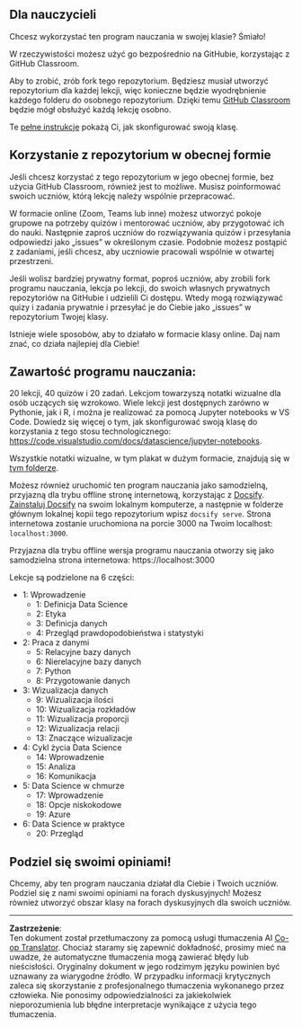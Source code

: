 <!--
CO_OP_TRANSLATOR_METADATA:
{
  "original_hash": "f7440be10c17a8a9262713af3d2818a9",
  "translation_date": "2025-09-06T19:56:32+00:00",
  "source_file": "for-teachers.md",
  "language_code": "pl"
}
-->
## Dla nauczycieli

Chcesz wykorzystać ten program nauczania w swojej klasie? Śmiało!

W rzeczywistości możesz użyć go bezpośrednio na GitHubie, korzystając z GitHub Classroom.

Aby to zrobić, zrób fork tego repozytorium. Będziesz musiał utworzyć repozytorium dla każdej lekcji, więc konieczne będzie wyodrębnienie każdego folderu do osobnego repozytorium. Dzięki temu [GitHub Classroom](https://classroom.github.com/classrooms) będzie mógł obsłużyć każdą lekcję osobno.

Te [pełne instrukcje](https://github.blog/2020-03-18-set-up-your-digital-classroom-with-github-classroom/) pokażą Ci, jak skonfigurować swoją klasę.

## Korzystanie z repozytorium w obecnej formie

Jeśli chcesz korzystać z tego repozytorium w jego obecnej formie, bez użycia GitHub Classroom, również jest to możliwe. Musisz poinformować swoich uczniów, którą lekcję należy wspólnie przepracować.

W formacie online (Zoom, Teams lub inne) możesz utworzyć pokoje grupowe na potrzeby quizów i mentorować uczniów, aby przygotować ich do nauki. Następnie zaproś uczniów do rozwiązywania quizów i przesyłania odpowiedzi jako „issues” w określonym czasie. Podobnie możesz postąpić z zadaniami, jeśli chcesz, aby uczniowie pracowali wspólnie w otwartej przestrzeni.

Jeśli wolisz bardziej prywatny format, poproś uczniów, aby zrobili fork programu nauczania, lekcja po lekcji, do swoich własnych prywatnych repozytoriów na GitHubie i udzielili Ci dostępu. Wtedy mogą rozwiązywać quizy i zadania prywatnie i przesyłać je do Ciebie jako „issues” w repozytorium Twojej klasy.

Istnieje wiele sposobów, aby to działało w formacie klasy online. Daj nam znać, co działa najlepiej dla Ciebie!

## Zawartość programu nauczania:

20 lekcji, 40 quizów i 20 zadań. Lekcjom towarzyszą notatki wizualne dla osób uczących się wzrokowo. Wiele lekcji jest dostępnych zarówno w Pythonie, jak i R, i można je realizować za pomocą Jupyter notebooks w VS Code. Dowiedz się więcej o tym, jak skonfigurować swoją klasę do korzystania z tego stosu technologicznego: https://code.visualstudio.com/docs/datascience/jupyter-notebooks.

Wszystkie notatki wizualne, w tym plakat w dużym formacie, znajdują się w [tym folderze](../../sketchnotes).

Możesz również uruchomić ten program nauczania jako samodzielną, przyjazną dla trybu offline stronę internetową, korzystając z [Docsify](https://docsify.js.org/#/). [Zainstaluj Docsify](https://docsify.js.org/#/quickstart) na swoim lokalnym komputerze, a następnie w folderze głównym lokalnej kopii tego repozytorium wpisz `docsify serve`. Strona internetowa zostanie uruchomiona na porcie 3000 na Twoim localhost: `localhost:3000`.

Przyjazna dla trybu offline wersja programu nauczania otworzy się jako samodzielna strona internetowa: https://localhost:3000

Lekcje są podzielone na 6 części:

- 1: Wprowadzenie
    - 1: Definicja Data Science
    - 2: Etyka
    - 3: Definicja danych
    - 4: Przegląd prawdopodobieństwa i statystyki
- 2: Praca z danymi
    - 5: Relacyjne bazy danych
    - 6: Nierelacyjne bazy danych
    - 7: Python
    - 8: Przygotowanie danych
- 3: Wizualizacja danych
    - 9: Wizualizacja ilości
    - 10: Wizualizacja rozkładów
    - 11: Wizualizacja proporcji
    - 12: Wizualizacja relacji
    - 13: Znaczące wizualizacje
- 4: Cykl życia Data Science
    - 14: Wprowadzenie
    - 15: Analiza
    - 16: Komunikacja
- 5: Data Science w chmurze
    - 17: Wprowadzenie
    - 18: Opcje niskokodowe
    - 19: Azure
- 6: Data Science w praktyce
    - 20: Przegląd

## Podziel się swoimi opiniami!

Chcemy, aby ten program nauczania działał dla Ciebie i Twoich uczniów. Podziel się z nami swoimi opiniami na forach dyskusyjnych! Możesz również utworzyć obszar klasy na forach dyskusyjnych dla swoich uczniów.

---

**Zastrzeżenie**:  
Ten dokument został przetłumaczony za pomocą usługi tłumaczenia AI [Co-op Translator](https://github.com/Azure/co-op-translator). Chociaż staramy się zapewnić dokładność, prosimy mieć na uwadze, że automatyczne tłumaczenia mogą zawierać błędy lub nieścisłości. Oryginalny dokument w jego rodzimym języku powinien być uznawany za wiarygodne źródło. W przypadku informacji krytycznych zaleca się skorzystanie z profesjonalnego tłumaczenia wykonanego przez człowieka. Nie ponosimy odpowiedzialności za jakiekolwiek nieporozumienia lub błędne interpretacje wynikające z użycia tego tłumaczenia.